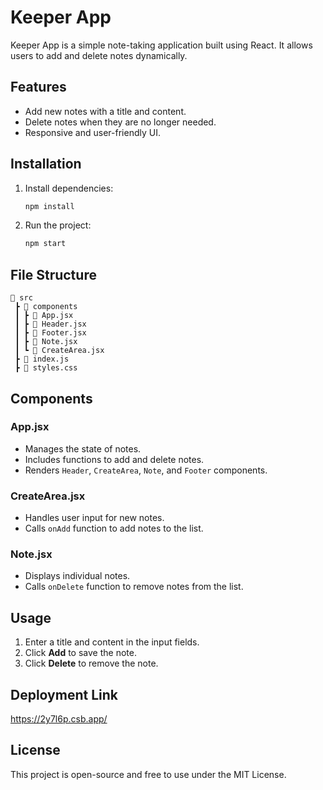 # Keeper App

Keeper App is a simple note-taking application built using React. It allows users to add and delete notes dynamically.

## Features
- Add new notes with a title and content.
- Delete notes when they are no longer needed.
- Responsive and user-friendly UI.

## Installation


1. Install dependencies:
   ```sh
   npm install
   ```

2. Run the project:
   ```sh
   npm start
   ```

## File Structure
```
📂 src
 ┣ 📂 components
 ┃ ┣ 📜 App.jsx
 ┃ ┣ 📜 Header.jsx
 ┃ ┣ 📜 Footer.jsx
 ┃ ┣ 📜 Note.jsx
 ┃ ┗ 📜 CreateArea.jsx
 ┣ 📜 index.js
 ┣ 📜 styles.css
```

## Components

### App.jsx
- Manages the state of notes.
- Includes functions to add and delete notes.
- Renders `Header`, `CreateArea`, `Note`, and `Footer` components.

### CreateArea.jsx
- Handles user input for new notes.
- Calls `onAdd` function to add notes to the list.

### Note.jsx
- Displays individual notes.
- Calls `onDelete` function to remove notes from the list.

## Usage
1. Enter a title and content in the input fields.
2. Click **Add** to save the note.
3. Click **Delete** to remove the note.

## Deployment Link 
https://2y7l6p.csb.app/

## License
This project is open-source and free to use under the MIT License.
